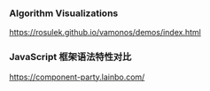 ### Algorithm Visualizations

https://rosulek.github.io/vamonos/demos/index.html

### JavaScript 框架语法特性对比

https://component-party.lainbo.com/
